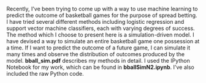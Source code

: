 Recently, I've been trying to come up with a way to use machine learning to predict the outcome of basketball games for the purpose of spread betting.  I have tried several different methods including logistic regression and support vector machine classifiers, each with varying degrees of success.  The method which I choose to present here is a simulation-driven model.  I have devised a way to simulate an entire basketball game one possession at a time.  If I want to predict the outcome of a future game, I can simulate it many times and observe the distribution of outcomes produced by the model.  **bball_sim.pdf** describes my methods in detail.  I used the IPython Notebook for my work, which can be found in **bballSimN2.ipynb**.  I've also included the raw Python code.
